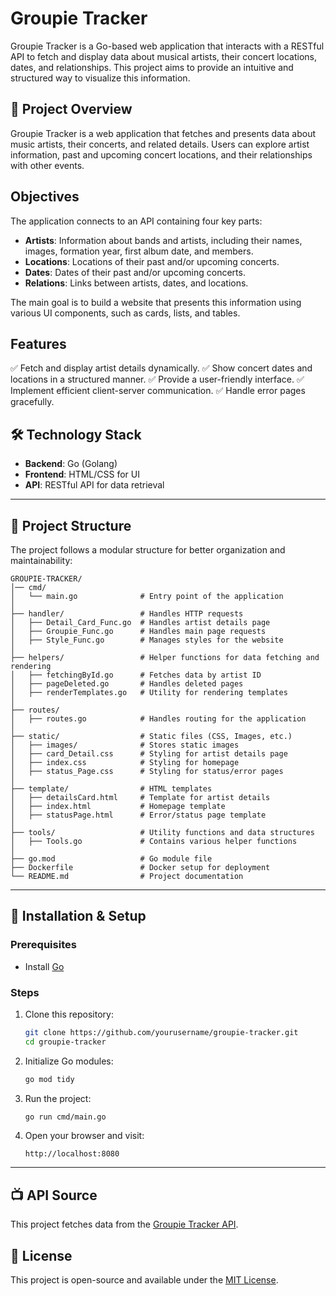 # Groupie Tracker

Groupie Tracker is a Go-based web application that interacts with a RESTful API to fetch and display data about musical artists, their concert locations, dates, and relationships. This project aims to provide an intuitive and structured way to visualize this information.

## 📌 Project Overview

Groupie Tracker is a web application that fetches and presents data about music artists, their concerts, and related details. Users can explore artist information, past and upcoming concert locations, and their relationships with other events.

## Objectives

The application connects to an API containing four key parts:

- **Artists**: Information about bands and artists, including their names, images, formation year, first album date, and members.
- **Locations**: Locations of their past and/or upcoming concerts.
- **Dates**: Dates of their past and/or upcoming concerts.
- **Relations**: Links between artists, dates, and locations.

The main goal is to build a website that presents this information using various UI components, such as cards, lists, and tables.

## Features

✅ Fetch and display artist details dynamically.
✅ Show concert dates and locations in a structured manner.
✅ Provide a user-friendly interface.
✅ Implement efficient client-server communication.
✅ Handle error pages gracefully.

## 🛠 Technology Stack

- **Backend**: Go (Golang)
- **Frontend**: HTML/CSS for UI
- **API**: RESTful API for data retrieval

---

## 💾 Project Structure

The project follows a modular structure for better organization and maintainability:

```
GROUPIE-TRACKER/
│── cmd/
│   └── main.go              # Entry point of the application
│
├── handler/                 # Handles HTTP requests
│   ├── Detail_Card_Func.go  # Handles artist details page
│   ├── Groupie_Func.go      # Handles main page requests
│   ├── Style_Func.go        # Manages styles for the website
│
├── helpers/                 # Helper functions for data fetching and rendering
│   ├── fetchingById.go      # Fetches data by artist ID
│   ├── pageDeleted.go       # Handles deleted pages
│   ├── renderTemplates.go   # Utility for rendering templates
│
├── routes/
│   ├── routes.go            # Handles routing for the application
│
├── static/                  # Static files (CSS, Images, etc.)
│   ├── images/              # Stores static images
│   ├── card_Detail.css      # Styling for artist details page
│   ├── index.css            # Styling for homepage
│   ├── status_Page.css      # Styling for status/error pages
│
├── template/                # HTML templates
│   ├── detailsCard.html     # Template for artist details
│   ├── index.html           # Homepage template
│   ├── statusPage.html      # Error/status page template
│
├── tools/                   # Utility functions and data structures
│   ├── Tools.go             # Contains various helper functions
│
├── go.mod                   # Go module file
├── Dockerfile               # Docker setup for deployment
└── README.md                # Project documentation
```

---

## 🚀 Installation & Setup

### Prerequisites
- Install [Go](https://go.dev/)

### Steps
1. Clone this repository:
   ```sh
   git clone https://github.com/yourusername/groupie-tracker.git
   cd groupie-tracker
   ```
2. Initialize Go modules:
   ```sh
   go mod tidy
   ```
3. Run the project:
   ```sh
   go run cmd/main.go
   ```
4. Open your browser and visit:
   ```
   http://localhost:8080
   ```

---

## 📺 API Source
This project fetches data from the [Groupie Tracker API](https://groupietrackers.herokuapp.com/api/).

## 📄 License
This project is open-source and available under the [MIT License](LICENSE).

